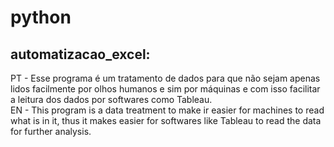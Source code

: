# python

## automatizacao_excel:  
PT - Esse programa é um tratamento de dados para que não sejam apenas lidos facilmente por olhos humanos e sim por máquinas e com isso facilitar a leitura dos dados por softwares como Tableau.  
EN - This program is a data treatment to make ir easier for machines to read what is in it, thus it makes easier for softwares like Tableau to read the data for further analysis.  
